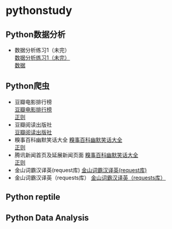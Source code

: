 # pythonstudy
## Python数据分析
- 数据分析练习1（未完）  
  [数据分析练习1（未完）](practiceData1.py)  
  [数据](DataAnalyst.csv#Data)
## Python爬虫
- 豆瓣电影排行榜  
  [豆瓣电影排行榜](DoubanMovies.py)  
  [正则](DoubanMoviesRe.txt#Data)
- 豆瓣阅读出版社  
  [豆瓣阅读出版社](DoubanProvider.py)  
- 糗事百科幽默笑话大全
  [糗事百科幽默笑话大全](QiushibaikeText.py)  
  [正则](qiushibaikeRe.txt#Data)
- 腾讯新闻首页及延展新闻页面
  [糗事百科幽默笑话大全](TencentNews.py)  
  [正则](TencentNewIndexRe.txt#Data)
- 金山词霸汉译英(request库)
  [金山词霸汉译英(request库)](金山词霸汉译英(request库).py)  
- 金山词霸汉译英（requests库）
  [金山词霸汉译英（requests库）](金山词霸汉译英（requests库）.py)  
## Python reptile 

## Python Data Analysis

